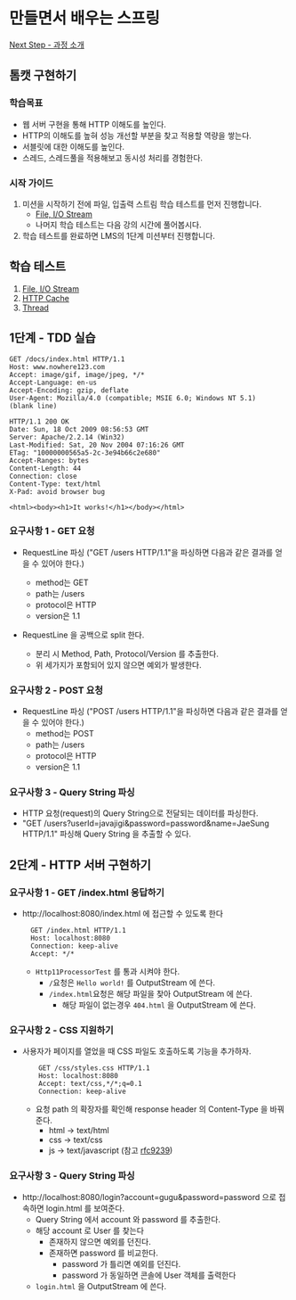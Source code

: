 # 만들면서 배우는 스프링

[Next Step - 과정 소개](https://edu.nextstep.camp/c/4YUvqn9V)

## 톰캣 구현하기

### 학습목표

- 웹 서버 구현을 통해 HTTP 이해도를 높인다.
- HTTP의 이해도를 높혀 성능 개선할 부분을 찾고 적용할 역량을 쌓는다.
- 서블릿에 대한 이해도를 높인다.
- 스레드, 스레드풀을 적용해보고 동시성 처리를 경험한다.

### 시작 가이드

1. 미션을 시작하기 전에 파일, 입출력 스트림 학습 테스트를 먼저 진행합니다.
    - [File, I/O Stream](study/src/test/java/study)
    - 나머지 학습 테스트는 다음 강의 시간에 풀어봅시다.
2. 학습 테스트를 완료하면 LMS의 1단계 미션부터 진행합니다.

## 학습 테스트

1. [File, I/O Stream](study/src/test/java/study)
2. [HTTP Cache](study/src/test/java/cache)
3. [Thread](study/src/test/java/thread)

## 1단계 - TDD 실습

```http request
GET /docs/index.html HTTP/1.1
Host: www.nowhere123.com
Accept: image/gif, image/jpeg, */*
Accept-Language: en-us
Accept-Encoding: gzip, deflate
User-Agent: Mozilla/4.0 (compatible; MSIE 6.0; Windows NT 5.1)
(blank line)
```

```http response
HTTP/1.1 200 OK
Date: Sun, 18 Oct 2009 08:56:53 GMT
Server: Apache/2.2.14 (Win32)
Last-Modified: Sat, 20 Nov 2004 07:16:26 GMT
ETag: "10000000565a5-2c-3e94b66c2e680"
Accept-Ranges: bytes
Content-Length: 44
Connection: close
Content-Type: text/html
X-Pad: avoid browser bug
  
<html><body><h1>It works!</h1></body></html>
```

### 요구사항 1 - GET 요청

- RequestLine 파싱 ("GET /users HTTP/1.1"을 파싱하면 다음과 같은 결과를 얻을 수 있어야 한다.)
    - method는 GET
    - path는 /users
    - protocol은 HTTP
    - version은 1.1

- RequestLine 을 공백으로 split 한다.
    - 분리 시 Method, Path, Protocol/Version 를 추출한다.
    - 위 세가지가 포함되어 있지 않으면 예외가 발생한다.

### 요구사항 2 - POST 요청

- RequestLine 파싱 ("POST /users HTTP/1.1"을 파싱하면 다음과 같은 결과를 얻을 수 있어야 한다.)
    - method는 POST
    - path는 /users
    - protocol은 HTTP
    - version은 1.1

### 요구사항 3 - Query String 파싱

- HTTP 요청(request)의 Query String으로 전달되는 데이터를 파싱한다.
- "GET /users?userId=javajigi&password=password&name=JaeSung HTTP/1.1" 파싱해 Query String 을 추출할 수 있다.

## 2단계 - HTTP 서버 구현하기

### 요구사항 1 - GET /index.html 응답하기

- http://localhost:8080/index.html 에 접근할 수 있도록 한다
    ```http request
      GET /index.html HTTP/1.1
      Host: localhost:8080
      Connection: keep-alive
      Accept: */*
    ```
    - `Http11ProcessorTest` 를 통과 시켜야 한다.
        - `/`요청은 `Hello world!` 를 OutputStream 에 쓴다.
        - `/index.html`요청은 해당 파일을 찾아 OutputStream 에 쓴다.
            - 해당 파일이 없는경우 `404.html` 을 OutputStream 에 쓴다.

### 요구사항 2 - CSS 지원하기

- 사용자가 페이지를 열었을 때 CSS 파일도 호출하도록 기능을 추가하자.
    ```http request
        GET /css/styles.css HTTP/1.1
        Host: localhost:8080
        Accept: text/css,*/*;q=0.1
        Connection: keep-alive
    ```
    - 요청 path 의 확장자를 확인해 response header 의 Content-Type 을 바꿔준다.
        - html -> text/html
        - css -> text/css
        - js -> text/javascript (참고 [rfc9239](https://www.rfc-editor.org/rfc/rfc9239))

### 요구사항 3 - Query String 파싱

- http://localhost:8080/login?account=gugu&password=password 으로 접속하면 login.html 를 보여준다.
    - Query String 에서 account 와 password 를 추출한다.
    - 해당 account 로 User 를 찾는다
        - 존재하지 않으면 예외를 던진다.
        - 존재하면 password 를 비교한다.
            - password 가 틀리면 예외를 던진다.
            - password 가 동일하면 콘솔에 User 객체를 출력한다
    - `login.html` 을 OutputStream 에 쓴다.
